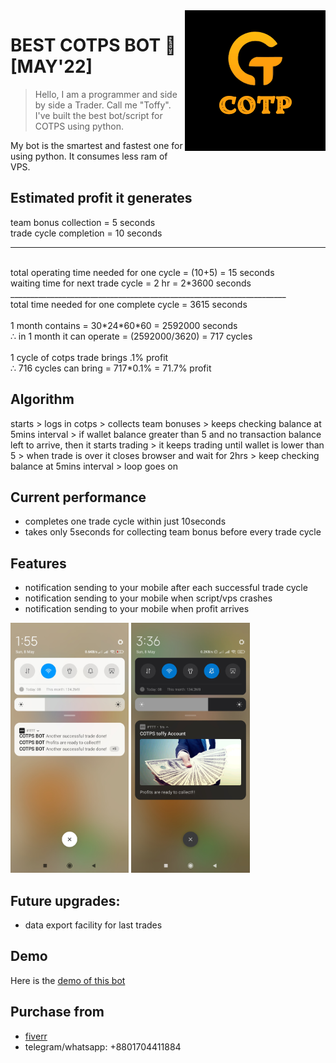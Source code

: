 <img src="files/resources/cotps_logo.png" align="right" />

# BEST COTPS BOT :robot: [MAY'22] 
> Hello, I am a programmer and side by side a Trader. Call me "Toffy". I've built the best bot/script for COTPS using python.

My bot is the smartest and fastest one for using python. It consumes less ram of VPS.

## Estimated profit it generates

team bonus collection = 5 seconds <br/>
trade cycle completion = 10 seconds <br/>
___________________________________________
<br/>
total operating time needed for one cycle = (10+5) = 15 seconds <br/>
waiting time for next trade cycle =  2 hr = 2*3600 seconds <br/>
_____________________________________________________________________
<br/>
total time needed for one complete cycle =  3615 seconds <br/>
<br/>
1 month contains = 30*24*60*60 = 2592000 seconds <br/>
∴ in 1 month it can operate = (2592000/3620) = 717 cycles <br/>
<br/>
1 cycle of cotps trade brings .1% profit <br/>
∴ 716 cycles can bring = 717*0.1% = 71.7% profit

## Algorithm
starts > logs in cotps > collects team bonuses > keeps checking balance at 5mins interval > if wallet balance greater than 5 and no transaction balance left to arrive, then it starts trading > it keeps trading until wallet is lower than 5 > when trade is over it closes browser and wait for 2hrs > keep checking balance at 5mins interval > loop goes on

## Current performance
- completes one trade cycle within just 10seconds 
- takes only 5seconds for collecting team bonus before every trade cycle

## Features 
- notification sending to your mobile after each successful trade cycle
- notification sending to your mobile when script/vps crashes
- notification sending to your mobile when profit arrives 
<img src="files/resources/notification_1.jpg" height="400px" />
<img src="files/resources/notification_2.jpg" height="400px" />

## Future upgrades:
- data export facility for last trades 

## Demo
Here is the [demo of this bot](https://www.loom.com/share/e57f284c7c6e416ba894a77ce93eb83f) 

## Purchase from
- [fiverr](https://www.fiverr.com/share/ERl0x0) 
- telegram/whatsapp: +8801704411884  
